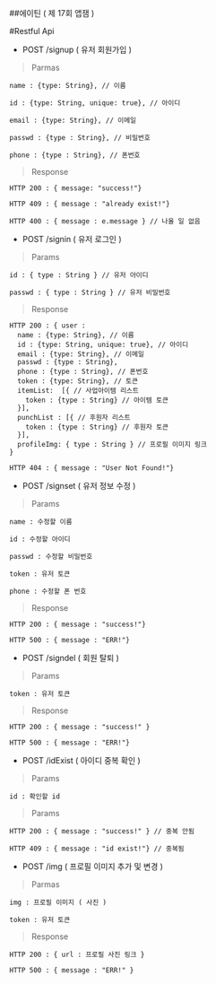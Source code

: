 ##에이틴 ( 제 17회 앱잼 )

#Restful Api

* POST /signup ( 유저 회원가입 )

> Parmas

    name : {type: String}, // 이름

    id : {type: String, unique: true}, // 아이디

    email : {type: String}, // 이메일

    passwd : {type : String}, // 비밀번호

    phone : {type : String}, // 폰번호

> Response

    HTTP 200 : { message: "success!"}

    HTTP 409 : { message : "already exist!"}

    HTTP 400 : { message : e.message } // 나올 일 없음

* POST /signin ( 유저 로그인 )

> Params

    id : { type : String } // 유저 아이디

    passwd : { type : String } // 유저 비밀번호

> Response

    HTTP 200 : { user :
      name : {type: String}, // 이름
      id : {type: String, unique: true}, // 아이디
      email : {type: String}, // 이메일
      passwd : {type : String},
      phone : {type : String}, // 폰번호
      token : {type: String}, // 토큰
      itemList:  [{ // 사업아이템 리스트
        token : {type : String} // 아이템 토큰
      }],
      punchList : [{ // 후원자 리스트
        token : {type : String} // 후원자 토큰
      }],
      profileImg: { type : String } // 프로필 이미지 링크
    }

    HTTP 404 : { message : "User Not Found!"}

* POST /signset ( 유저 정보 수정 )

> Params

    name : 수정할 이름

    id : 수정할 아이디

    passwd : 수정할 비밀번호

    token : 유저 토큰

    phone : 수정할 폰 번호

> Response

    HTTP 200 : { message : "success!"}

    HTTP 500 : { message : "ERR!"}

* POST /signdel ( 회원 탈퇴 )

> Params

    token : 유저 토큰

> Response

    HTTP 200 : { message : "success!" }

    HTTP 500 : { message : "ERR!"}

* POST /idExist ( 아이디 중복 확인 )

> Params

    id : 확인할 id

> Params

    HTTP 200 : { message : "success!" } // 중복 안됨

    HTTP 409 : { message : "id exist!"} // 중복됨

* POST /img ( 프로필 이미지 추가 및 변경 )

> Parmas

    img : 프로필 이미지 ( 사진 )

    token : 유저 토큰

> Response

    HTTP 200 : { url : 프로필 사진 링크 }

    HTTP 500 : { message : "ERR!" }

